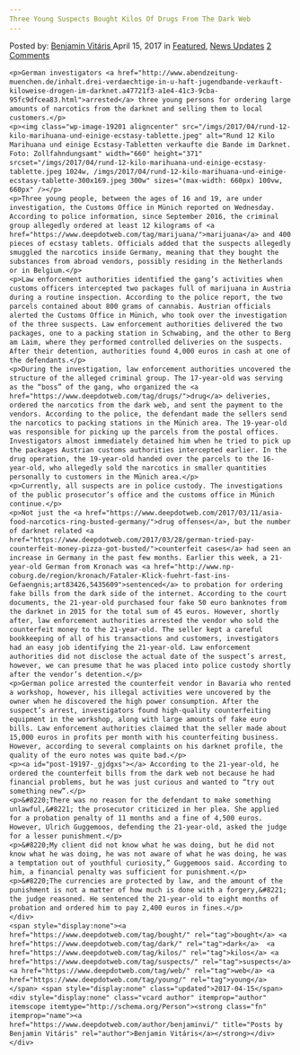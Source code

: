 ```yaml
---
Three Young Suspects Bought Kilos Of Drugs From The Dark Web
---
```

<article class="post-listing post-19197 post type-post status-publish format-standard has-post-thumbnail hentry  tag-bought tag-dark tag-kilos tag-suspects tag-web tag-young">
    <div class="post-inner">
        <span>Posted by: <a href="https://www.deepdotweb.com/author/benjaminvi/" title="">Benjamin Vitáris </a></span>
    <span>April 15, 2017</span>
    <span>in <a href="https://www.deepdotweb.com/category/deepdot-news/" rel="category tag">Featured</a>, <a href="https://www.deepdotweb.com/category/news-updates/" rel="category tag">News Updates</a></span>
    <span><a href="https://www.deepdotweb.com/2017/04/15/three-young-suspects-bought-kilos-drugs-dark-web/#comments">2 Comments</a></span>
    </p>
    <div class="clear"></div>
    
    <p>German investigators <a href="http://www.abendzeitung-muenchen.de/inhalt.drei-verdaechtige-in-u-haft-jugendbande-verkauft-kiloweise-drogen-im-darknet.a47721f3-a1e4-41c3-9cba-95fc9dfcea83.html">arrested</a> three young persons for ordering large amounts of narcotics from the darknet and selling them to local customers.</p>
    <p><img class="wp-image-19201 aligncenter" src="/imgs/2017/04/rund-12-kilo-marihuana-und-einige-ecstasy-tablette.jpeg" alt="Rund 12 Kilo Marihuana und einige Ecstasy-Tabletten verkaufte die Bande im Darknet. Foto: Zollfahndungsamt" width="660" height="371" srcset="/imgs/2017/04/rund-12-kilo-marihuana-und-einige-ecstasy-tablette.jpeg 1024w, /imgs/2017/04/rund-12-kilo-marihuana-und-einige-ecstasy-tablette-300x169.jpeg 300w" sizes="(max-width: 660px) 100vw, 660px" /></p>
    <p>Three young people, between the ages of 16 and 19, are under investigation, the Customs Office in Münich reported on Wednesday. According to police information, since September 2016, the criminal group allegedly ordered at least 12 kilograms of <a href="https://www.deepdotweb.com/tag/marijuana/">marijuana</a> and 400 pieces of ecstasy tablets. Officials added that the suspects allegedly smuggled the narcotics inside Germany, meaning that they bought the substances from abroad vendors, possibly residing in the Netherlands or in Belgium.</p>
    <p>Law enforcement authorities identified the gang’s activities when customs officers intercepted two packages full of marijuana in Austria during a routine inspection. According to the police report, the two parcels contained about 800 grams of cannabis. Austrian officials alerted the Customs Office in Münich, who took over the investigation of the three suspects. Law enforcement authorities delivered the two packages, one to a packing station in Schwabing, and the other to Berg am Laim, where they performed controlled deliveries on the suspects. After their detention, authorities found 4,000 euros in cash at one of the defendants.</p>
    <p>During the investigation, law enforcement authorities uncovered the structure of the alleged criminal group. The 17-year-old was serving as the “boss” of the gang, who organized the <a href="https://www.deepdotweb.com/tag/drugs/">drug</a> deliveries, ordered the narcotics from the dark web, and sent the payment to the vendors. According to the police, the defendant made the sellers send the narcotics to packing stations in the Münich area. The 19-year-old was responsible for picking up the parcels from the postal offices. Investigators almost immediately detained him when he tried to pick up the packages Austrian customs authorities intercepted earlier. In the drug operation, the 19-year-old handed over the parcels to the 16-year-old, who allegedly sold the narcotics in smaller quantities personally to customers in the Münich area.</p>
    <p>Currently, all suspects are in police custody. The investigations of the public prosecutor’s office and the customs office in Münich continue.</p>
    <p>Not just the <a href="https://www.deepdotweb.com/2017/03/11/asia-food-narcotics-ring-busted-germany/">drug offenses</a>, but the number of darknet related <a href="https://www.deepdotweb.com/2017/03/28/german-tried-pay-counterfeit-money-pizza-got-busted/">counterfeit cases</a> had seen an increase in Germany in the past few months. Earlier this week, a 21-year-old German from Kronach was <a href="http://www.np-coburg.de/region/kronach/Fataler-Klick-fuehrt-fast-ins-Gefaengnis;art83426,5435609">sentenced</a> to probation for ordering fake bills from the dark side of the internet. According to the court documents, the 21-year-old purchased four fake 50 euro banknotes from the darknet in 2015 for the total sum of 45 euros. However, shortly after, law enforcement authorities arrested the vendor who sold the counterfeit money to the 21-year-old. The seller kept a careful bookkeeping of all of his transactions and customers, investigators had an easy job identifying the 21-year-old. Law enforcement authorities did not disclose the actual date of the suspect’s arrest, however, we can presume that he was placed into police custody shortly after the vendor’s detention.</p>
    <p>German police arrested the counterfeit vendor in Bavaria who rented a workshop, however, his illegal activities were uncovered by the owner when he discovered the high power consumption. After the suspect’s arrest, investigators found high-quality counterfeiting equipment in the workshop, along with large amounts of fake euro bills. Law enforcement authorities claimed that the seller made about 15,000 euros in profits per month with his counterfeiting business. However, according to several complaints on his darknet profile, the quality of the euro notes was quite bad.</p>
    <p><a id="post-19197-_gjdgxs"></a> According to the 21-year-old, he ordered the counterfeit bills from the dark web not because he had financial problems, but he was just curious and wanted to “try out something new”.</p>
    <p>&#8220;There was no reason for the defendant to make something unlawful,&#8221; the prosecutor criticized in her plea. She applied for a probation penalty of 11 months and a fine of 4,500 euros. However, Ulrich Guggemoos, defending the 21-year-old, asked the judge for a lesser punishment.</p>
    <p>&#8220;My client did not know what he was doing, but he did not know what he was doing, he was not aware of what he was doing, he was a temptation out of youthful curiosity,” Guggemoos said. According to him, a financial penalty was sufficient for punishment.</p>
    <p>&#8220;The currencies are protected by law, and the amount of the punishment is not a matter of how much is done with a forgery,&#8221; the judge reasoned. He sentenced the 21-year-old to eight months of probation and ordered him to pay 2,400 euros in fines.</p>
    </div>
    <span style="display:none"><a href="https://www.deepdotweb.com/tag/bought/" rel="tag">bought</a> <a href="https://www.deepdotweb.com/tag/dark/" rel="tag">dark</a>  <a href="https://www.deepdotweb.com/tag/kilos/" rel="tag">kilos</a> <a href="https://www.deepdotweb.com/tag/suspects/" rel="tag">suspects</a> <a href="https://www.deepdotweb.com/tag/web/" rel="tag">web</a> <a href="https://www.deepdotweb.com/tag/young/" rel="tag">young</a></span> <span style="display:none" class="updated">2017-04-15</span>
    <div style="display:none" class="vcard author" itemprop="author" itemscope itemtype="http://schema.org/Person"><strong class="fn" itemprop="name"><a href="https://www.deepdotweb.com/author/benjaminvi/" title="Posts by Benjamin Vitáris" rel="author">Benjamin Vitáris</a></strong></div>
    </div>
</article>

